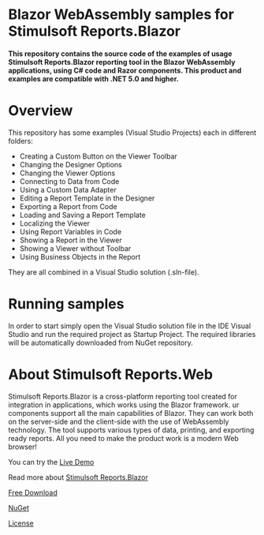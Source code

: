 # Blazor WebAssembly samples for Stimulsoft Reports.Blazor

#### This repository contains the source code of the examples of usage Stimulsoft Reports.Blazor reporting tool in the Blazor WebAssembly applications, using C# code and Razor components. This product and examples are compatible with .NET 5.0 and higher.

# Overview
This repository has some examples (Visual Studio Projects) each in different folders:
* Creating a Custom Button on the Viewer Toolbar
* Changing the Designer Options
* Changing the Viewer Options
* Connecting to Data from Code
* Using a Custom Data Adapter
* Editing a Report Template in the Designer
* Exporting a Report from Code
* Loading and Saving a Report Template
* Localizing the Viewer
* Using Report Variables in Code
* Showing a Report in the Viewer
* Showing a Viewer without Toolbar
* Using Business Objects in the Report

They are all combined in a Visual Studio solution (.sln-file).

# Running samples
In order to start simply open the Visual Studio solution file in the IDE Visual Studio and run the required project as Startup Project. The required libraries will be automatically downloaded from NuGet repository.

# About Stimulsoft Reports.Web
Stimulsoft Reports.Blazor is a cross-platform reporting tool created for integration in applications, which works using the Blazor framework. ur components support all the main capabilities of Blazor. They can work both on the server-side and the client-side with the use of WebAssembly technology. The tool supports various types of data, printing, and exporting ready reports. All you need to make the product work is a modern Web browser!

You can try the [Live Demo](http://demo.stimulsoft.com/#Net)

Read more about [Stimulsoft Reports.Blazor](https://www.stimulsoft.com/en/products/reports-blazor)

[Free Download](https://www.stimulsoft.com/en/downloads)

[NuGet](https://www.nuget.org/packages/Stimulsoft.Reports.Blazor)

[License](LICENSE.md)
